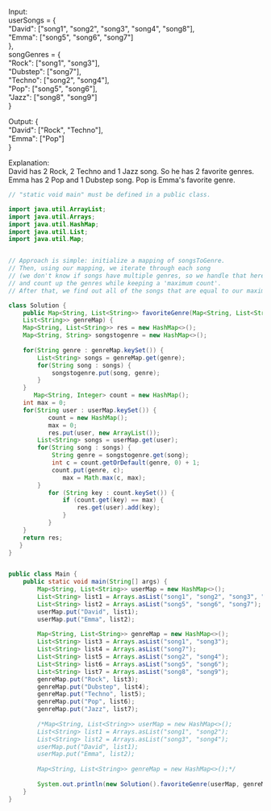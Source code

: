 Input:  
userSongs = {    
   "David": ["song1", "song2", "song3", "song4", "song8"],  
   "Emma":  ["song5", "song6", "song7"]  
},  
songGenres = {    
   "Rock":    ["song1", "song3"],  
   "Dubstep": ["song7"],  
   "Techno":  ["song2", "song4"],  
   "Pop":     ["song5", "song6"],  
   "Jazz":    ["song8", "song9"]  
}  
  
Output: {    
   "David": ["Rock", "Techno"],  
   "Emma":  ["Pop"]  
}  
  
Explanation:  
David has 2 Rock, 2 Techno and 1 Jazz song. So he has 2 favorite genres.  
Emma has 2 Pop and 1 Dubstep song. Pop is Emma's favorite genre.  
  



```java
// "static void main" must be defined in a public class.

import java.util.ArrayList;
import java.util.Arrays;
import java.util.HashMap;
import java.util.List;
import java.util.Map;


// Approach is simple: initialize a mapping of songsToGenre.
// Then, using our mapping, we iterate through each song 
// (we don't know if songs have multiple genres, so we handle that here), 
// and count up the genres while keeping a 'maximum count'.
// After that, we find out all of the songs that are equal to our maximum mapping. 

class Solution {
	public Map<String, List<String>> favoriteGenre(Map<String, List<String>> userMap, Map<String, 
	List<String>> genreMap) {
   	Map<String, List<String>> res = new HashMap<>();
   	Map<String, String> songstogenre = new HashMap<>();
   	
   	for(String genre : genreMap.keySet()) {
   		List<String> songs = genreMap.get(genre);
   		for(String song : songs) {
   			songstogenre.put(song, genre);
   		}
   	}
       Map<String, Integer> count = new HashMap();
   	int max = 0;
   	for(String user : userMap.keySet()) {
           count = new HashMap();
           max = 0;
           res.put(user, new ArrayList());
   		List<String> songs = userMap.get(user);
   		for(String song : songs) {
   			String genre = songstogenre.get(song);
   			int c = count.getOrDefault(genre, 0) + 1;
   			count.put(genre, c);
               max = Math.max(c, max);
   		}
           for (String key : count.keySet()) {
               if (count.get(key) == max) {
                   res.get(user).add(key);
               }
           }
   	}
   	return res;
   }
}


public class Main {
    public static void main(String[] args) {
        Map<String, List<String>> userMap = new HashMap<>();
		List<String> list1 = Arrays.asList("song1", "song2", "song3", "song4", "song8");
		List<String> list2 = Arrays.asList("song5", "song6", "song7");
		userMap.put("David", list1);
		userMap.put("Emma", list2);
		
		Map<String, List<String>> genreMap = new HashMap<>();
		List<String> list3 = Arrays.asList("song1", "song3");
		List<String> list4 = Arrays.asList("song7");
		List<String> list5 = Arrays.asList("song2", "song4");
		List<String> list6 = Arrays.asList("song5", "song6");
		List<String> list7 = Arrays.asList("song8", "song9");
		genreMap.put("Rock", list3);
		genreMap.put("Dubstep", list4);
		genreMap.put("Techno", list5);
		genreMap.put("Pop", list6);
		genreMap.put("Jazz", list7);
        
        /*Map<String, List<String>> userMap = new HashMap<>();
		List<String> list1 = Arrays.asList("song1", "song2");
		List<String> list2 = Arrays.asList("song3", "song4");
		userMap.put("David", list1);
		userMap.put("Emma", list2);
		
		Map<String, List<String>> genreMap = new HashMap<>();*/
        
        System.out.println(new Solution().favoriteGenre(userMap, genreMap));
    }
}

```
